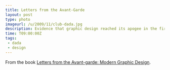 ```yaml
---
title: Letters from the Avant-Garde
layout: post
type: photo
imageurl: /u/2009/11/club-dada.jpg
description: Evidence that graphic design reached its apogee in the first half of the 20th century.
time: T09:00:00Z
tags:
 - dada
 - design
---
```

From the book <a href="http://www.amazon.co.uk/gp/product/1568980523?ie=UTF8&amp;tag=submirespo-21&amp;linkCode=as2&amp;camp=1634&amp;creative=19450&amp;creativeASIN=1568980523">Letters from the Avant-garde: Modern Graphic Design</a>.
